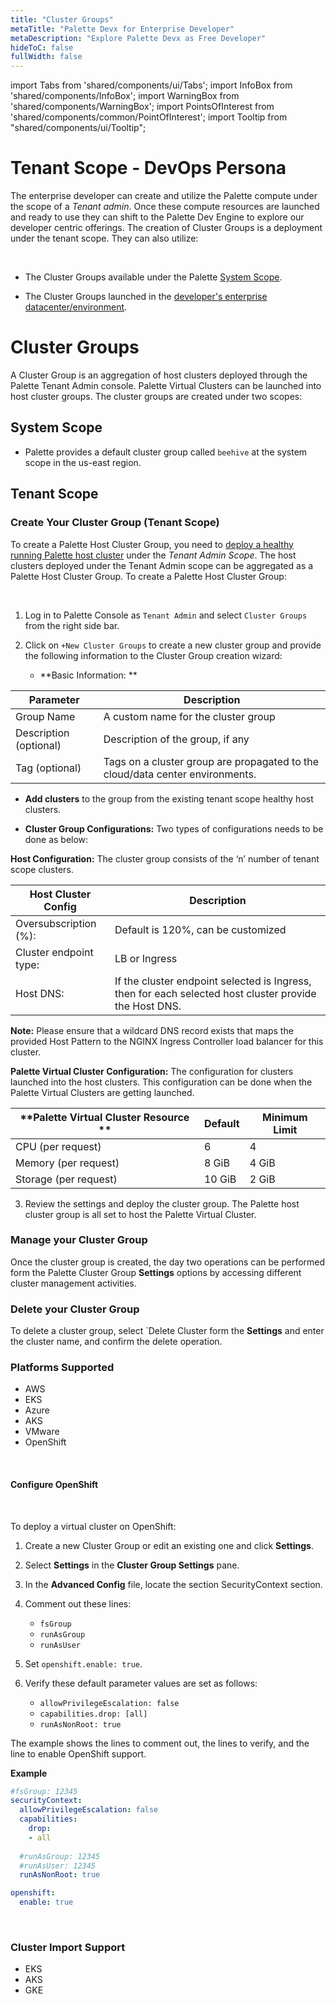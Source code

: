 ```yaml
---
title: "Cluster Groups"
metaTitle: "Palette Devx for Enterprise Developer"
metaDescription: "Explore Palette Devx as Free Developer"
hideToC: false
fullWidth: false
---
```


import Tabs from 'shared/components/ui/Tabs';
import InfoBox from 'shared/components/InfoBox';
import WarningBox from 'shared/components/WarningBox';
import PointsOfInterest from 'shared/components/common/PointOfInterest';
import Tooltip from "shared/components/ui/Tooltip";



# Tenant Scope - DevOps Persona

The enterprise developer can create and utilize the Palette compute under the scope of a *Tenant admin*. Once these compute resources are launched and ready to use they can shift to the Palette Dev Engine to explore our developer centric offerings. The creation of Cluster Groups is a deployment under the tenant scope. They can also utilize:

<br />

* The Cluster Groups available under the Palette [System Scope](/devx/cluster-groups#systemscope).


* The Cluster Groups launched in the [developer's enterprise datacenter/environment](/devx/cluster-groups#tenantscope).

# Cluster Groups

A Cluster Group is an aggregation of host clusters deployed through the Palette Tenant Admin console. Palette Virtual Clusters can be launched into host cluster groups. The cluster groups are created under two scopes:

## System Scope

  * Palette provides a default cluster group called `beehive` at the system scope in the us-east region. 

## Tenant Scope

### Create Your Cluster Group (Tenant Scope) 

To create a Palette Host Cluster Group, you need to [deploy a healthy running Palette host cluster](/clusters) under the *Tenant Admin Scope*.  The host clusters deployed under the Tenant Admin scope can be aggregated as a Palette Host Cluster Group. To create a Palette Host Cluster Group:

<br />

1. Log in to Palette Console as `Tenant Admin` and select `Cluster Groups` from the right side bar.


2. Click on `+New Cluster Groups` to create a new cluster group and provide the following information to the Cluster Group creation wizard:


   * **Basic Information: **

  |         Parameter           | Description  |
  |-------------------------------|-----------------|
  |Group Name                 | A custom name for the cluster group|
  |Description (optional)   | Description of the group, if any | 
  |Tag (optional)               | Tags on a cluster group are propagated to the cloud/data center environments.|


  * **Add clusters** to the group from the existing tenant scope healthy host clusters.


  * **Cluster Group Configurations:** Two types of configurations needs to be done as below:

    
  **Host Configuration:** The cluster group consists of the ‘n’ number of tenant scope clusters. 
    
|**Host Cluster Config**        |        **Description**                    |
|--------------------------------------|-------------------------------------------|
|Oversubscription (%):                 | Default is 120%, can be customized|
|Cluster endpoint type:                | LB or Ingress|
|Host DNS:                             | If the cluster endpoint selected is Ingress, then for each selected host cluster provide the Host DNS. |


**Note:**  Please ensure that a wildcard DNS record exists that maps the provided Host Pattern to the NGINX Ingress Controller load balancer for this cluster.


   **Palette Virtual Cluster Configuration:** The configuration for clusters launched into the host clusters. This configuration can be done when the Palette Virtual Clusters are getting launched.

 |**Palette Virtual Cluster Resource ** | **Default**   |**Minimum Limit**|
 |------------------------------|-------------------|-----------------|
 |CPU (per request)             | 6                 | 4               |
 | Memory (per request)         | 8 GiB             | 4 GiB           |
 | Storage (per request)        | 10 GiB            | 2 GiB           |


3. Review the settings and deploy the cluster group. The Palette host cluster group is all set to host the Palette Virtual Cluster.


### Manage your Cluster Group

Once the cluster group is created, the day two operations can be performed form the Palette Cluster Group **Settings** options by accessing different cluster management activities. 

### Delete your Cluster Group

To delete a cluster group, select `Delete Cluster form the **Settings** and enter the cluster name, and confirm the delete operation.

### Platforms Supported

* AWS
* EKS
* Azure
* AKS
* VMware
* OpenShift

<br />

#### Configure OpenShift 

<br />

To deploy a virtual cluster on OpenShift:


1. Create a new Cluster Group or edit an existing one and click **Settings**.
2. Select **Settings** in the **Cluster Group Settings** pane.
3. In the **Advanced Config** file, locate the section SecurityContext section.

4. Comment out these lines: 

    * ``fsGroup``
    * ``runAsGroup``
    * ``runAsUser``
    
4. Set ``openshift.enable: true``.  

5. Verify these default parameter values are set as follows:   

    * ``allowPrivilegeEscalation: false``
    * ``capabilities.drop: [all]``
    * ``runAsNonRoot: true``

The example shows the lines to comment out, the lines to verify, and the line to enable OpenShift support.

**Example**


```yaml 
#fsGroup: 12345
securityContext:
  allowPrivilegeEscalation: false
  capabilities:
    drop:
    - all
  
  #runAsGroup: 12345
  #runAsUser: 12345
  runAsNonRoot: true

openshift:
  enable: true
```

<br />

### Cluster Import Support

* EKS
* AKS
* GKE


<br />
